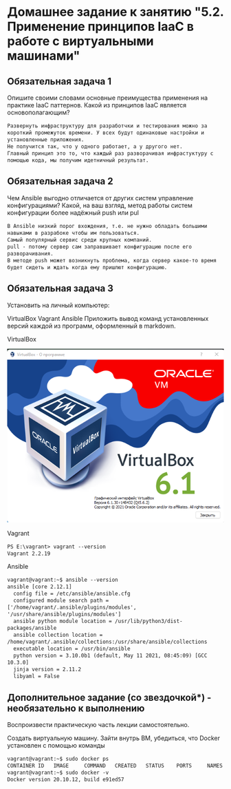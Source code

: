 # Домашнее задание к занятию "5.2. Применение принципов IaaC в работе с виртуальными машинами"


## Обязательная задача 1
Опишите своими словами основные преимущества применения на практике IaaC паттернов.
Какой из принципов IaaC является основополагающим?

```
Развернуть инфраструктуру для разработчки и тестирования можно за короткий промежуток времени. У всех будут одинаковые настройки и установленные приложения.
Не получится так, что у одного работает, а у другого нет. 
Главный принцип это то, что каждый раз разворачивая инфрастуктуру с помощью кода, мы получим идетничный результат.
```

## Обязательная задача 2
Чем Ansible выгодно отличается от других систем управление конфигурациями?
Какой, на ваш взгляд, метод работы систем конфигурации более надёжный push или pul

```
В Ansible низкий порог вхождения, т.е. не нужно обладать большими навыками в разрабоке чтобы им пользоваться.
Самый популярный сервис среди крупных компаний. 
pull - потому сервер сам заправшивает конфигурацию после его разворачивания. 
В методе push может возникнуть проблема, когда сервер какое-то время будет сидеть и ждать когда ему пришлют конфигурацию.
```

## Обязательная задача 3
Установить на личный компьютер:

VirtualBox
Vagrant
Ansible
Приложить вывод команд установленных версий каждой из программ, оформленный в markdown.

VirtualBox

![img.png](img.png)

Vagrant
```
PS E:\vagrant> vagrant --version
Vagrant 2.2.19
```
Ansible
```
vagrant@vagrant:~$ ansible --version
ansible [core 2.12.1]
  config file = /etc/ansible/ansible.cfg
  configured module search path = ['/home/vagrant/.ansible/plugins/modules', '/usr/share/ansible/plugins/modules']
  ansible python module location = /usr/lib/python3/dist-packages/ansible
  ansible collection location = /home/vagrant/.ansible/collections:/usr/share/ansible/collections
  executable location = /usr/bin/ansible
  python version = 3.10.0b1 (default, May 11 2021, 08:45:09) [GCC 10.3.0]
  jinja version = 2.11.2
  libyaml = False
```

## Дополнительное задание (со звездочкой*) - необязательно к выполнению

Воспроизвести практическую часть лекции самостоятельно.

Создать виртуальную машину.
Зайти внутрь ВМ, убедиться, что Docker установлен с помощью команды

```
vagrant@vagrant:~$ sudo docker ps
CONTAINER ID   IMAGE     COMMAND   CREATED   STATUS    PORTS     NAMES
vagrant@vagrant:~$ sudo docker -v
Docker version 20.10.12, build e91ed57
```